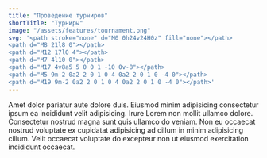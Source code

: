 ```yaml
---
title: "Проведение турниров"
shortTitle: "Турниры"
image: "/assets/features/tournament.png"
svg: '<path stroke="none" d="M0 0h24v24H0z" fill="none"></path>
<path d="M8 21l8 0"></path>
<path d="M12 17l0 4"></path>
<path d="M7 4l10 0"></path>
<path d="M17 4v8a5 5 0 0 1 -10 0v-8"></path>
<path d="M5 9m-2 0a2 2 0 1 0 4 0a2 2 0 1 0 -4 0"></path>
<path d="M19 9m-2 0a2 2 0 1 0 4 0a2 2 0 1 0 -4 0"></path>'
---
```


Amet dolor pariatur aute dolore duis. Eiusmod minim adipisicing consectetur ipsum ea incididunt velit adipisicing. Irure Lorem non mollit ullamco dolore. Consectetur nostrud magna sunt quis ullamco do veniam. Non eu occaecat nostrud voluptate ex cupidatat adipisicing ad cillum in minim adipisicing cillum. Velit occaecat voluptate do excepteur non ut eiusmod exercitation incididunt occaecat.